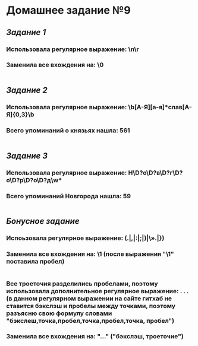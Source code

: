 # Домашнее задание №9 
## _Задание 1_
### Использовала регулярное выражение: \n\r 
### Заменила все вхождения на: \0
![]()
## _Задание 2_
### Использовала регулярное выражение: \b[А-Я][а-я]*слав[А-Я]{0,3}\b 
### Всего упоминаний о князьях нашла: 561
![]()
## _Задание 3_
### Использовала регулярное выражение: Н\D?о\D?в\D?г\D?о\D?р\D?о\D?д\w*
### Всего упоминаний Новгорода нашла: 59
![]()
## _Бонусное задание_
### Испоьзовала регулярное выражение: (\.|\,|\:|\;|\)|\».|\})
### Заменила все вхождения на: \1  (после выражения "\1" поставила пробел)
![]()
### Все троеточия разделились пробелами, поэтому использовала дополнительное регулярное выражение: \. . . (в данном регулярном выражении на сайте гитхаб не ставится бэкслэш и пробелы между точками, поэтому разъясню свою формулу словами "бэкслеш,точка,пробел,точка,пробел,точка, пробел")
### Заменила все вхождения на: "\..." ("бэкслэш, троеточие")
![]()
